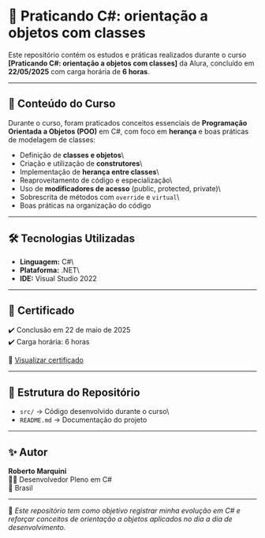 # 📘 Praticando C#: orientação a objetos com classes

Este repositório contém os estudos e práticas realizados durante o curso
**[Praticando C#: orientação a objetos com classes]**
da Alura, concluído em **22/05/2025** com carga horária de **6 horas**.

------------------------------------------------------------------------

## 🚀 Conteúdo do Curso

Durante o curso, foram praticados conceitos essenciais de **Programação
Orientada a Objetos (POO)** em C#, com foco em **herança** e boas
práticas de modelagem de classes:

-   Definição de **classes e objetos**\
-   Criação e utilização de **construtores**\
-   Implementação de **herança entre classes**\
-   Reaproveitamento de código e especialização\
-   Uso de **modificadores de acesso** (public, protected, private)\
-   Sobrescrita de métodos com `override` e `virtual`\
-   Boas práticas na organização do código

------------------------------------------------------------------------

## 🛠️ Tecnologias Utilizadas

-   **Linguagem:** C#\
-   **Plataforma:** .NET\
-   **IDE:** Visual Studio 2022

------------------------------------------------------------------------

## 📑 Certificado

✔️ Conclusão em 22 de maio de 2025\
✔️ Carga horária: 6 horas

🔗 [Visualizar
certificado](https://cursos.alura.com.br/certificate/marquinir/praticando-csharp-orientacao-objetos-heranca)

------------------------------------------------------------------------

## 📂 Estrutura do Repositório

-   `src/` → Código desenvolvido durante o curso\
-   `README.md` → Documentação do projeto

------------------------------------------------------------------------

## ✨ Autor

**Roberto Marquini**\
👨‍💻 Desenvolvedor Pleno em C#\
📍 Brasil

------------------------------------------------------------------------

📌 *Este repositório tem como objetivo registrar minha evolução em C# e
reforçar conceitos de orientação a objetos aplicados no dia a dia de
desenvolvimento.*
